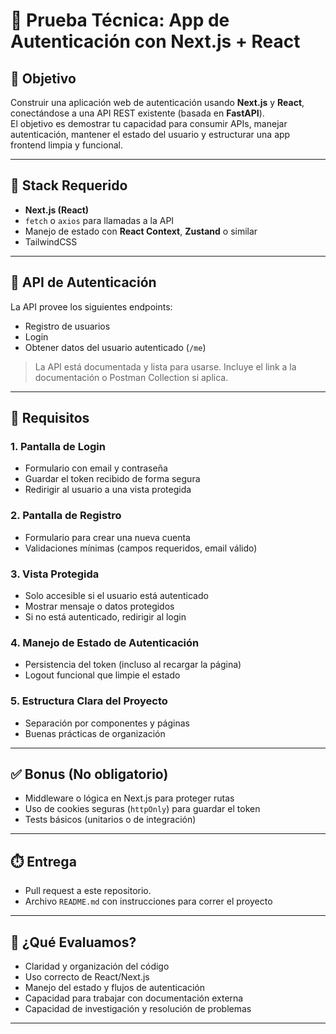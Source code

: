 # 🧪 Prueba Técnica: App de Autenticación con Next.js + React

## 📝 Objetivo

Construir una aplicación web de autenticación usando **Next.js** y **React**, conectándose a una API REST existente (basada en **FastAPI**).  
El objetivo es demostrar tu capacidad para consumir APIs, manejar autenticación, mantener el estado del usuario y estructurar una app frontend limpia y funcional.

---

## 🧰 Stack Requerido

- **Next.js (React)**
- `fetch` o `axios` para llamadas a la API
- Manejo de estado con **React Context**, **Zustand** o similar
- TailwindCSS

---

## 🔐 API de Autenticación

La API provee los siguientes endpoints:

- Registro de usuarios
- Login
- Obtener datos del usuario autenticado (`/me`)

> La API está documentada y lista para usarse. Incluye el link a la documentación o Postman Collection si aplica.

---

## 📌 Requisitos

### 1. Pantalla de Login
- Formulario con email y contraseña
- Guardar el token recibido de forma segura
- Redirigir al usuario a una vista protegida

### 2. Pantalla de Registro
- Formulario para crear una nueva cuenta
- Validaciones mínimas (campos requeridos, email válido)

### 3. Vista Protegida
- Solo accesible si el usuario está autenticado
- Mostrar mensaje o datos protegidos
- Si no está autenticado, redirigir al login

### 4. Manejo de Estado de Autenticación
- Persistencia del token (incluso al recargar la página)
- Logout funcional que limpie el estado

### 5. Estructura Clara del Proyecto
- Separación por componentes y páginas
- Buenas prácticas de organización

---

## ✅ Bonus (No obligatorio)

- Middleware o lógica en Next.js para proteger rutas
- Uso de cookies seguras (`httpOnly`) para guardar el token
- Tests básicos (unitarios o de integración)

---

## ⏱️ Entrega

- Pull request a este repositorio.
- Archivo `README.md` con instrucciones para correr el proyecto

---

## 🧠 ¿Qué Evaluamos?

- Claridad y organización del código
- Uso correcto de React/Next.js
- Manejo del estado y flujos de autenticación 
- Capacidad para trabajar con documentación externa
- Capacidad de investigación y resolución de problemas
---
